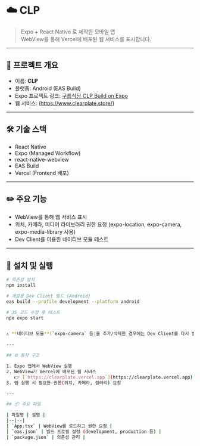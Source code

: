 # ☁️ CLP

> Expo + React Native 로 제작한 모바일 앱  
> WebView를 통해 Vercel에 배포된 웹 서비스를 표시합니다.

---

## 📱 프로젝트 개요

- 이름: **CLP**
- 플랫폼: Android (EAS Build)
- Expo 프로젝트 링크: [구름식당 CLP Build on Expo](https://expo.dev/accounts/kgs9843/projects/CLP/builds/7a790824-93db-4d27-abc3-eca5a364bf53)
- 웹 서비스: (https://www.clearplate.store/)

---

## 🛠️ 기술 스택

- React Native
- Expo (Managed Workflow)
- react-native-webview
- EAS Build
- Vercel (Frontend 배포)

---

## ✏️ 주요 기능

- WebView를 통해 웹 서비스 표시
- 위치, 카메라, 미디어 라이브러리 권한 요청 (expo-location, expo-camera, expo-media-library 사용)
- Dev Client를 이용한 네이티브 모듈 테스트

---

## 🚀 설치 및 실행

```bash
# 의존성 설치
npm install

# 개발용 Dev Client 빌드 (Android)
eas build --profile development --platform android

# JS 코드 수정 후 테스트
npx expo start


⚠️ **네이티브 모듈**(`expo-camera` 등)을 추가/삭제한 경우에는 Dev Client를 다시 빌드해야 합니다.

---

## 🌐 동작 구조

1. Expo 앱에서 WebView 실행
2. WebView가 Vercel에 배포된 웹 서비스  
   👉 [`https://clearplate.vercel.app`](https://clearplate.vercel.app) 로딩
3. 앱 실행 시 필요한 권한(위치, 카메라, 갤러리) 요청

---

## 📦 주요 파일

| 파일명 | 설명 |
|--|--|
| `App.tsx` | WebView를 로드하고 권한 요청 |
| `eas.json` | 빌드 프로필 설정 (development, production 등) |
| `package.json` | 의존성 관리 |
